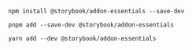 ```shell renderer="common" language="js" packageManager="npm"
npm install @storybook/addon-essentials --save-dev
```

```shell renderer="common" language="js" packageManager="pnpm"
pnpm add --save-dev @storybook/addon-essentials
```

```shell renderer="common" language="js" packageManager="yarn"
yarn add --dev @storybook/addon-essentials
```
